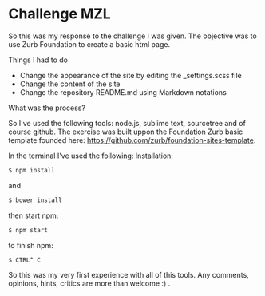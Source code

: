 # Challenge MZL

So this was my response to the challenge I was given.
The objective was to use Zurb Foundation to create a basic html page.

Things I had to do
  - Change the appearance of the site by editing the _settings.scss file
  - Change the content of the site
  - Change the repository README.md using Markdown notations
  
What was the process?

So I've used the following tools: node.js, sublime text, sourcetree and of course github. 
The exercise was built uppon the Foundation Zurb basic template founded here:
https://github.com/zurb/foundation-sites-template.

In the terminal I've used the following:
Installation: 
```sh
$ npm install
```
and
```sh
$ bower install
```

then start npm:

```sh
$ npm start
```
to finish npm:
```sh
$ CTRL^ C
```
So this was my very first experience with all of this tools. Any comments, opinions, hints, critics are more than welcome :) .